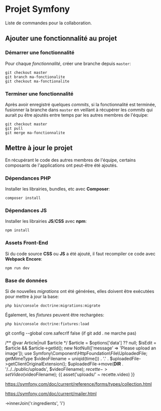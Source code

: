 # Projet Symfony

Liste de commandes pour la collaboration.

## Ajouter une fonctionnalité au projet

### Démarrer une fonctionnalité
Pour chaque *fonctionnalité*, créer une branche depuis `master`:
```shell
git checkout master
git branch ma-fonctionalite
git checkout ma-fonctionalite
```

### Terminer une fonctionnalité
Après avoir enregistré quelques *commits*, si la fonctionnalité est terminée, fusionner la branche dans `master` en veillant à récupérer les *commits* qui aurait pu être ajoutés entre temps par les autres membres de l'équipe:
```shell
git checkout master
git pull
git merge ma-fonctionnalite
```

## Mettre à jour le projet
En récupérant le code des autres membres de l'équipe, certains composants de l'applications ont peut-être été ajoutés.

### Dépendances PHP
Installer les librairies, bundles, etc avec **Composer**:
```shell
composer install
```

### Dépendances JS
Installer les librairies **JS**/**CSS** avec **npm**:
```shell
npm install
```

### Assets Front-End
Si du code source **CSS** ou **JS** a été ajouté, il faut recompiler ce code avec **Webpack Encore**:
```shell
npm run dev
```

### Base de données
Si de nouvelles *migrations* ont été générées, elles doivent être exécutées pour mettre à jour la base:
```shell
php bin/console doctrine:migrations:migrate
```
Également, les *fixtures* peuvent être rechargées:
```shell
php bin/console doctrine:fixtures:load
```
git config --global core.safecrlf false (if git add . ne marche pas)


/** @var Article|null $article */
        $article = $options['data'] ?? null;
        $isEdit = $article && $article->getId();
new NotNull(['message' => 'Please upload an image']);
use Symfony\Component\HttpFoundation\File\UploadedFile;
getMimeType
$videoFilename = uniqid(time()) . '.' . $uploadedFile->getClientOriginalExtension();
            $uploadedFile->move(__DIR__ . '/../../public/uploads', $videoFilename);
            $recette->setVideo($videoFilename);
{{ asset('uploads/' ~ recette.video) }}

https://symfony.com/doc/current/reference/forms/types/collection.html

https://symfony.com/doc/current/mailer.html

->innerJoin('r.ingredients', 'i')







